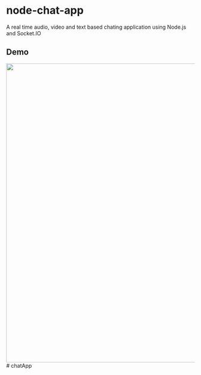 # node-chat-app
A real time audio, video and text based chating application using Node.js and Socket.IO

## Demo
<img src="/Node%20Chat%20App.gif?raw=true" width="800px">
# chatApp
